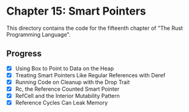 # Chapter 15: Smart Pointers

This directory contains the code for the fifteenth chapter of "The Rust
Programming Language".

## Progress

- [x] Using Box<T> to Point to Data on the Heap
- [x] Treating Smart Pointers Like Regular References with Deref
- [x] Running Code on Cleanup with the Drop Trait
- [x] Rc<T>, the Reference Counted Smart Pointer
- [x] RefCell<T> and the Interior Mutability Pattern
- [x] Reference Cycles Can Leak Memory